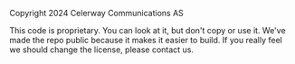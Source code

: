 Copyright 2024 Celerway Communications AS

This code is proprietary. You can look at it, but don't copy or use it. We've made the repo public because it makes 
it easier to build. If you really feel we should change the license, please contact us.
